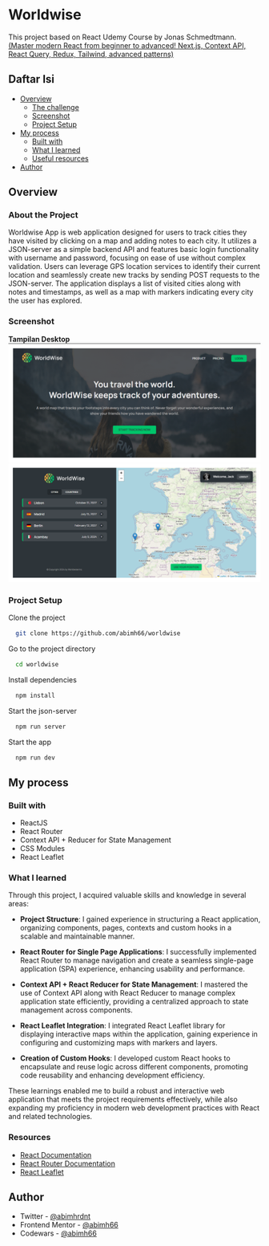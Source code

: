 # Worldwise

This project based on React Udemy Course by Jonas Schmedtmann. [(Master modern React from beginner to advanced! Next.js, Context API, React Query, Redux, Tailwind, advanced patterns)](https://www.udemy.com/course/the-ultimate-react-course/)

## Daftar Isi

- [Overview](#overview)
  - [The challenge](#the-challenge)
  - [Screenshot](#screenshot)
  - [Project Setup](#project-setup)
- [My process](#my-process)
  - [Built with](#built-with)
  - [What I learned](#what-i-learned)
  - [Useful resources](#useful-resources)
- [Author](#author)

## Overview

### About the Project

Worldwise App is web application designed for users to track cities they have visited by clicking on a map and adding notes to each city. It utilizes a JSON-server as a simple backend API and features basic login functionality with username and password, focusing on ease of use without complex validation. Users can leverage GPS location services to identify their current location and seamlessly create new tracks by sending POST requests to the JSON-server. The application displays a list of visited cities along with notes and timestamps, as well as a map with markers indicating every city the user has explored.

### Screenshot

**Tampilan Desktop**
![Tampilan Desktop](./screenshot/desktop-1.png)
![Tampilan Desktop](./screenshot/desktop-2.png)

### Project Setup

Clone the project

```bash
  git clone https://github.com/abimh66/worldwise
```

Go to the project directory

```bash
  cd worldwise
```

Install dependencies

```bash
  npm install
```

Start the json-server

```bash
  npm run server
```

Start the app

```bash
  npm run dev
```

## My process

### Built with

- ReactJS
- React Router
- Context API + Reducer for State Management
- CSS Modules
- React Leaflet

### What I learned

Through this project, I acquired valuable skills and knowledge in several areas:

- **Project Structure**: I gained experience in structuring a React application, organizing components, pages, contexts and custom hooks in a scalable and maintainable manner.

- **React Router for Single Page Applications**: I successfully implemented React Router to manage navigation and create a seamless single-page application (SPA) experience, enhancing usability and performance.

- **Context API + React Reducer for State Management**: I mastered the use of Context API along with React Reducer to manage complex application state efficiently, providing a centralized approach to state management across components.

- **React Leaflet Integration**: I integrated React Leaflet library for displaying interactive maps within the application, gaining experience in configuring and customizing maps with markers and layers.

- **Creation of Custom Hooks**: I developed custom React hooks to encapsulate and reuse logic across different components, promoting code reusability and enhancing development efficiency.

These learnings enabled me to build a robust and interactive web application that meets the project requirements effectively, while also expanding my proficiency in modern web development practices with React and related technologies.

### Resources

- [React Documentation](https://react.dev/reference/react)
- [React Router Documentation](https://reactrouter.com/en/main/start/overview)
- [React Leaflet]('https://react-leaflet.js.org/docs/start-introduction/')

## Author

- Twitter - [@abimhrdnt](https://www.twitter.com/abimhrdnt)
- Frontend Mentor - [@abimh66](https://www.frontendmentor.io/profile/abimh66)
- Codewars - [@abimh66](https://www.codewars.com/users/abimh66)
